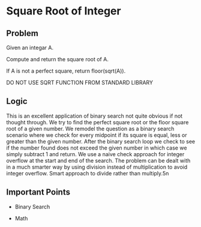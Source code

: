 # Square Root of Integer

## Problem

Given an integar A.

Compute and return the square root of A.

If A is not a perfect square, return floor(sqrt(A)).

DO NOT USE SQRT FUNCTION FROM STANDARD LIBRARY

## Logic

This is an excellent application of binary search not quite obvious if not thought through. We try to find the perfect square root or the floor square root of a given number. We remodel the question as a binary search scenario where we check for every midpoint if its square is equal, less or greater than the given number. After the binary search loop we check to see if the number found does not exceed the given number in which case we simply subtract 1 and return. We use a naive check approach for integer overflow at the start and end of the search. The problem can be dealt with in a much smarter way by using division instead of multiplication to avoid integer overflow. Smart approach to divide rather than multiply.5n

## Important Points

- Binary Search

- Math